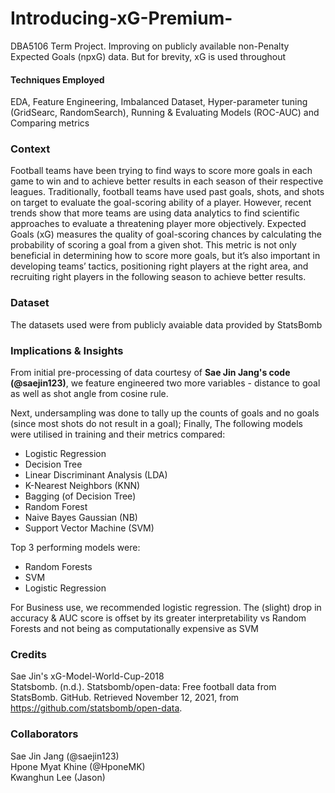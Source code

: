 # Introducing-xG-Premium- 
DBA5106 Term Project. Improving on publicly available non-Penalty Expected Goals (npxG) data. But for brevity, xG is used throughout

#### Techniques Employed
EDA, Feature Engineering, Imbalanced Dataset, Hyper-parameter tuning (GridSearc, RandomSearch), Running & Evaluating Models (ROC-AUC) and Comparing metrics <br>

### Context
Football teams have been trying to find ways to score more goals in each game to win and to achieve better results in each season of their respective leagues. Traditionally, football teams have used past goals, shots, and shots on target to evaluate the goal-scoring ability of a player. However, recent trends show that more teams are using data analytics to find scientific approaches to evaluate a threatening player more objectively. Expected Goals (xG) measures the quality of goal-scoring chances by calculating the probability of scoring a goal from a given shot. This metric is not only
beneficial in determining how to score more goals, but it’s also important in developing teams’ tactics, positioning right players at the right area, and recruiting right players in the following season to achieve better results. <br>

### Dataset
The datasets used were from publicly avaiable data provided by StatsBomb <br>

### Implications & Insights
From initial pre-processing of data courtesy of **Sae Jin Jang's code (@saejin123)**, we feature engineered two more variables - distance to goal as well as shot angle from cosine rule.

Next, undersampling was done to tally up the counts of goals and no goals (since most shots do not result in a goal); Finally,
The following models were utilised in training and their metrics compared:
* Logistic Regression
* Decision Tree
* Linear Discriminant Analysis (LDA)
* K-Nearest Neighbors (KNN)
* Bagging (of Decision Tree)
* Random Forest
* Naive Bayes Gaussian (NB)
* Support Vector Machine (SVM)<br>

Top 3 performing models were:
* Random Forests
* SVM
* Logistic Regression

For Business use, we recommended logistic regression. The (slight) drop in accuracy & AUC score is offset by its greater interpretability vs Random Forests and not being as computationally expensive as SVM

### Credits 
Sae Jin's xG-Model-World-Cup-2018 <br>
Statsbomb. (n.d.). Statsbomb/open-data: Free football data from StatsBomb. GitHub. Retrieved November 12, 2021, from https://github.com/statsbomb/open-data.

### Collaborators
Sae Jin Jang (@saejin123)<br>
Hpone Myat Khine (@HponeMK) <br>
Kwanghun Lee (Jason) <br>
